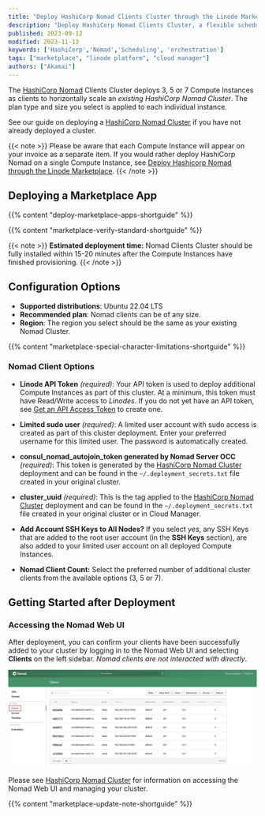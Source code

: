 ```yaml
---
title: "Deploy HashiCorp Nomad Clients Cluster through the Linode Marketplace"
description: "Deploy HashiCorp Nomad Clients Cluster, a flexible scheduling and orchestration for diverse workloads, on Linode Compute Instances.'"
published: 2023-09-12
modified: 2023-11-13
keywords: ['HashiCorp','Nomad','Scheduling', 'orchestration']
tags: ["marketplace", "linode platform", "cloud manager"]
authors: ["Akamai"]
---
```


The [HashiCorp Nomad](https://www.nomadproject.io/) Clients Cluster deploys 3, 5 or 7 Compute Instances as clients to horizontally scale an *existing HashiCorp Nomad Cluster*. The plan type and size you select is applied to each individual instance.

See our guide on deploying a [HashiCorp Nomad Cluster](/docs/marketplace-docs/guides/hashicorp-nomad-cluster/) if you have not already deployed a cluster.

{{< note >}}
Please be aware that each Compute Instance will appear on your invoice as a separate item. If you would rather deploy HashiCorp Nomad on a single Compute Instance, see [Deploy Hashicorp Nomad through the Linode Marketplace](/docs/marketplace-docs/guides/hashicorp-nomad/).
{{< /note >}}

## Deploying a Marketplace App

{{% content "deploy-marketplace-apps-shortguide" %}}

{{% content "marketplace-verify-standard-shortguide" %}}

{{< note >}}
**Estimated deployment time:** Nomad Clients Cluster should be fully installed within 15-20 minutes after the Compute Instances have finished provisioning.
{{< /note >}}

## Configuration Options

- **Supported distributions**: Ubuntu 22.04 LTS
- **Recommended plan**: Nomad clients can be of any size.
- **Region**: The region you select should be the same as your existing Nomad Cluster.

{{% content "marketplace-special-character-limitations-shortguide" %}}

### Nomad Client Options

- **Linode API Token** *(required)*: Your API token is used to deploy additional Compute Instances as part of this cluster. At a minimum, this token must have Read/Write access to *Linodes*. If you do not yet have an API token, see [Get an API Access Token](/docs/products/platform/accounts/guides/manage-api-tokens/) to create one.

- **Limited sudo user** *(required)*: A limited user account with sudo access is created as part of this cluster deployment. Enter your preferred username for this limited user. The password is automatically created.

- **consul_nomad_autojoin_token generated by Nomad Server OCC** *(required)*: This token is generated by the [HashiCorp Nomad Cluster](/docs/marketplace-docs/guides/hashicorp-nomad-cluster/) deployment and can be found in the `~/.deployment_secrets.txt` file created in your original cluster.

- **cluster_uuid** *(required)*: This is the tag applied to the [HashiCorp Nomad Cluster](/docs/marketplace-docs/guides/hashicorp-nomad-cluster/) deployment and can be found in the `~/.deployment_secrets.txt` file created in your original cluster or in Cloud Manager.

- **Add Account SSH Keys to All Nodes?** If you select *yes*, any SSH Keys that are added to the root user account (in the **SSH Keys** section), are also added to your limited user account on all deployed Compute Instances.

- **Nomad Client Count:** Select the preferred number of additional cluster clients from the available options (3, 5 or 7).

## Getting Started after Deployment

### Accessing the Nomad Web UI

After deployment, you can confirm your clients have been successfully added to your cluster by logging in to the Nomad Web UI and selecting **Clients** on the left sidebar. *Nomad clients are not interacted with directly*.

![Screenshot of Nomad Web UI Clients tab](NomadClientsTab.jpg)

Please see [HashiCorp Nomad Cluster](/docs/marketplace-docs/guides/hashicorp-nomad-cluster/) for information on accessing the Nomad Web UI and managing your cluster.

{{% content "marketplace-update-note-shortguide" %}}